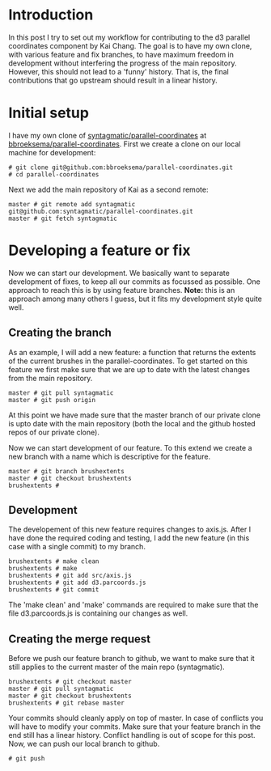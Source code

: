 # Introduction

In this post I try to set out my workflow for contributing to the d3 parallel
coordinates component by Kai Chang. The goal is to have my own clone, with
various feature and fix branches, to have maximum freedom in development without
interfering the progress of the main repository. However, this should not lead
to a 'funny' history. That is, the final contributions that go upstream should
result in a linear history.

# Initial setup

I have my own clone of [syntagmatic/parallel-coordinates](https://github.com/syntagmatic/parallel-coordinates)
at [bbroeksema/parallel-coordinates](https://github.com/bbroeksema/parallel-coordinates).
First we create a clone on our local machine for development:

    # git clone git@github.com:bbroeksema/parallel-coordinates.git
    # cd parallel-coordinates

Next we add the main repository of Kai as a second remote:

    master # git remote add syntagmatic git@github.com:syntagmatic/parallel-coordinates.git
    master # git fetch syntagmatic

# Developing a feature or fix

Now we can start our development. We basically want to separate development of
fixes, to keep all our commits as focussed as possible. One approach to reach
this is by using feature branches. **Note:** this is an approach among many
others I guess, but it fits my development style quite well.

## Creating the branch

As an example, I will add a new feature: a function that returns the extents of
the current brushes in the parallel-coordinates. To get started on this feature
we first make sure that we are up to date with the latest changes from the main
repository.

    master # git pull syntagmatic
    master # git push origin

At this point we have made sure that the master branch of our private clone is
upto date with the main repository (both the local and the github hosted repos
of our private clone).

Now we can start development of our feature. To this extend we create a new
branch with a name which is descriptive for the feature.

    master # git branch brushextents
    master # git checkout brushextents
    brushextents #

## Development

The developement of this new feature requires changes to axis.js. After I have
done the required coding and testing, I add the new feature (in this case with
a single commit) to my branch.

    brushextents # make clean
    brushextents # make
    brushextents # git add src/axis.js
    brushextents # git add d3.parcoords.js
    brushextents # git commit

The 'make clean' and 'make' commands are required to make sure that the file 
d3.parcoords.js is containing our changes as well.

## Creating the merge request

Before we push our feature branch to github, we want to make sure that it still
applies to the current master of the main repo (syntagmatic).

    brushextents # git checkout master
    master # git pull syntagmatic
    master # git checkout brushextents
    brushextents # git rebase master

Your commits should cleanly apply on top of master. In case of conflicts you
will have to modify your commits. Make sure that your feature branch in the end
still has a linear history. Conflict handling is out of scope for this post.
Now, we can push our local branch to github.

    # git push
